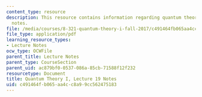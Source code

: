 ```yaml
---
content_type: resource
description: This resource contains information regarding quantum theory I, lecture
  notes.
file: /media/courses/8-321-quantum-theory-i-fall-2017/c491464fb065aa4cc8a99cc562475183_MIT8_321F17_lec19.pdf
file_type: application/pdf
learning_resource_types:
- Lecture Notes
ocw_type: OCWFile
parent_title: Lecture Notes
parent_type: CourseSection
parent_uid: ac879bf0-0537-086a-85cb-71588f12f232
resourcetype: Document
title: Quantum Theory I, Lecture 19 Notes
uid: c491464f-b065-aa4c-c8a9-9cc562475183
---
```

